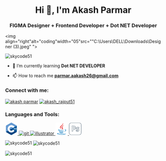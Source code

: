 <h1 align="center">Hi 👋, I'm Akash Parmar</h1>
<h3 align="center">FIGMA Designer + Frontend Developer + Dot NET Developer
         
</h3>

<img align="right"alt="coding"width="05"src=""C:\Users\DELL\Downloads\Designer (3).jpeg"
">

<p align="left"> <img src="https://komarev.com/ghpvc/?username=skycode51&label=Profile%20views&color=0e75b6&style=flat" alt="skycode51" /> </p>

- 🌱 I’m currently learning **Dot NET DEVELOPER**

- 📫 How to reach me **parmar.aakash26@gmail.com**

<h3 align="left">Connect with me:</h3>
<p align="left">
<a href="https://linkedin.com/in/akash parmar" target="blank"><img align="center" src="https://raw.githubusercontent.com/rahuldkjain/github-profile-readme-generator/master/src/images/icons/Social/linked-in-alt.svg" alt="akash parmar" height="30" width="40" /></a>
<a href="https://instagram.com/akash_rajput51" target="blank"><img align="center" src="https://raw.githubusercontent.com/rahuldkjain/github-profile-readme-generator/master/src/images/icons/Social/instagram.svg" alt="akash_rajput51" height="30" width="40" /></a>
</p>

<h3 align="left">Languages and Tools:</h3>
<p align="left"> <a href="https://www.w3schools.com/cpp/" target="_blank" rel="noreferrer"> <img src="https://raw.githubusercontent.com/devicons/devicon/master/icons/cplusplus/cplusplus-original.svg" alt="cplusplus" width="40" height="40"/> </a> <a href="https://git-scm.com/" target="_blank" rel="noreferrer"> <img src="https://www.vectorlogo.zone/logos/git-scm/git-scm-icon.svg" alt="git" width="40" height="40"/> </a> <a href="https://www.adobe.com/in/products/illustrator.html" target="_blank" rel="noreferrer"> <img src="https://www.vectorlogo.zone/logos/adobe_illustrator/adobe_illustrator-icon.svg" alt="illustrator" width="40" height="40"/> </a> <a href="https://www.java.com" target="_blank" rel="noreferrer"> <img src="https://raw.githubusercontent.com/devicons/devicon/master/icons/java/java-original.svg" alt="java" width="40" height="40"/> </a> <a href="https://www.photoshop.com/en" target="_blank" rel="noreferrer"> <img src="https://raw.githubusercontent.com/devicons/devicon/master/icons/photoshop/photoshop-line.svg" alt="photoshop" width="40" height="40"/> </a> </p>

<p><img align="left" src="https://github-readme-stats.vercel.app/api/top-langs?username=skycode51&show_icons=true&locale=en&layout=compact" alt="skycode51" /></p>

<p>&nbsp;<img align="center" src="https://github-readme-stats.vercel.app/api?username=skycode51&show_icons=true&locale=en" alt="skycode51" /></p>

<p><img align="center" src="https://github-readme-streak-stats.herokuapp.com/?user=skycode51&" alt="skycode51" /></p>
